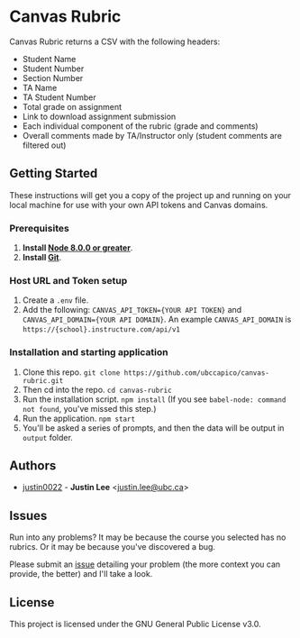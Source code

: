 # Canvas Rubric

Canvas Rubric returns a CSV with the following headers:
* Student Name
* Student Number
* Section Number
* TA Name
* TA Student Number
* Total grade on assignment
* Link to download assignment submission
* Each individual component of the rubric (grade and comments)
* Overall comments made by TA/Instructor only (student comments are filtered out)

## Getting Started

These instructions will get you a copy of the project up and running on your local machine for use with your own API tokens and Canvas domains.

### Prerequisites

1. **Install [Node 8.0.0 or greater](https://nodejs.org)**.
2. **Install [Git](https://git-scm.com/downloads)**.

### Host URL and Token setup
1. Create a `.env` file.
1. Add the following: `CANVAS_API_TOKEN={YOUR API TOKEN}` and `CANVAS_API_DOMAIN={YOUR API DOMAIN}`.
An example `CANVAS_API_DOMAIN` is `https://{school}.instructure.com/api/v1`

### Installation and starting application

1. Clone this repo. `git clone https://github.com/ubccapico/canvas-rubric.git`
1. Then cd into the repo. `cd canvas-rubric`
1. Run the installation script. `npm install` (If you see `babel-node: command not found`, you've missed this step.)
1. Run the application. `npm start`
1. You'll be asked a series of prompts, and then the data will be output in `output` folder.

## Authors

* [justin0022](https://github.com/justin0022) -
**Justin Lee** &lt;justin.lee@ubc.ca&gt;

## Issues
Run into any problems? It may be because the course you selected has no rubrics. Or it may be because you've discovered a bug.

Please submit an [issue](https://github.com/ubccapico/canvas-rubric/issues/new) detailing your problem (the more context you can provide, the better) and I'll take a look.

## License

This project is licensed under the GNU General Public License v3.0.
